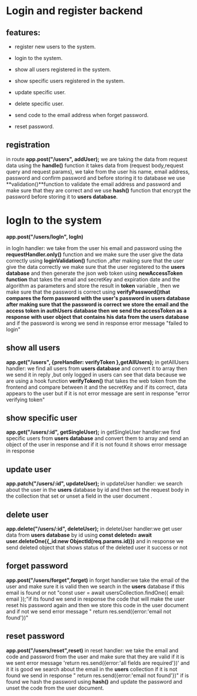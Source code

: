 # Login and register backend 

## features:

* register new users to the system.

* login to the system.

* show all users registered in the system.

* show specific users registered in the system.
  
* update specific user.
   
* delete specific user.
  
* send code to the email address when forget password.
  
* reset password.
  
## registration

in route **app.post("/users",  addUser);**
we are taking the data from request data using the **handle()** function it takes data from (request body,request query and request params), we take from the user his name, email address, password and confirm password and before storing it to database we use **validation()**function to validate the email address and password and make sure that they are correct and we use **hash()** function that encrypt the password before storing it to **users database**.

# logIn to the system

**app.post("/users/logIn", logIn)** 

in logIn handler: 
we take from the user his email and password using the **requestHandler.only()** function and we make sure the user give the data correctly using **loginValidation()** function ,after making sure that the user give the data correctly we make sure that the user registered to the **users database** and then generate the json web token using **newAccessToken function** that takes the email and secretKey and expiration date and the algorithm as parameters and store the result in **token**
variable , then we make sure that the password is correct using **verifyPassword()**that compares the form password with the user's password **in users database** after making sure that the password is correct we store the email and the access token in **authUsers database**  then we send the accessToken as a response with user object that contains his data from the** users database** and if the password is wrong we send in response error message "failed to login"

## show all users

**app.get("/users", {preHandler: verifyToken },getAllUsers);**
in getAllUsers handler: 
we find all users from **users database** and convert it to array
then we send it in reply ,but only logged in users can see that data because we are using a hook function **verifyToken()** that 
takes the web token from the frontend and compare between it and the secretKey and if its correct, data appears to the user but if it is not error message are sent in response "error verifying token"

## show specific user

**app.get("/users/:id", getSingleUser);**
in getSingleUser handler:we find specific users from **users database** and convert them to array and send an object of the user in response and if it is not found it shows error message in response 

## update user

**app.patch("/users/:id", updateUser);**
in updateUser handler: we search about the user in the **users** database by id and then set the request body in the collection
that set or unset a field in the user document .




## delete user

**app.delete("/users/:id", deleteUser);**
in deleteUser handler:we get user data from **users database** 
by id using **const deleted=  await user.deleteOne({_id:new ObjectId(req.params.id)})** and in response we send deleted object that shows status of the deleted user it success or not 


## forget password

**app.post("/users/forget",forget)**
in forget handler:we take the email of the user and make sure it is valid then we search in the **users** database if this email is found or not "const user = await usersCollection.findOne({ email: email });"if its found we send in response the code that will make the user reset his password again and then we store this code in the user document  and if not we send error message 
"   return res.send({error:'email not found'})"


## reset password

**app.post("/users/reset",reset)**
in reset handler: we take the email and code and password from the user and make sure that they are valid if it is we sent error message  'return res.send({error:'all fields are required'})'
and it it is good we search about the email in the **users** collection if it is not found we send in response "       return res.send({error:'email not found'})"
if is found we hash the password using **hash()** and update the password and unset the code from the user document.

